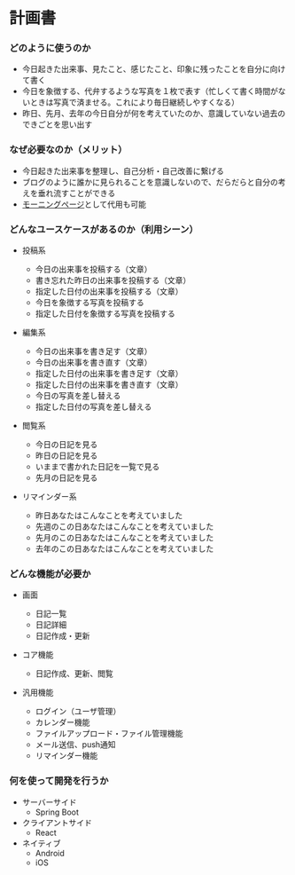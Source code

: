 # 計画書


### どのように使うのか

 - 今日起きた出来事、見たこと、感じたこと、印象に残ったことを自分に向けて書く
 - 今日を象徴する、代弁するような写真を１枚で表す（忙しくて書く時間がないときは写真で済ませる。これにより毎日継続しやすくなる）
 - 昨日、先月、去年の今日自分が何を考えていたのか、意識していない過去のできごとを思い出す

### なぜ必要なのか（メリット）

 - 今日起きた出来事を整理し、自己分析・自己改善に繋げる
 - ブログのように誰かに見られることを意識しないので、だらだらと自分の考えを垂れ流すことができる
 - [モーニングページ](http://matome.naver.jp/odai/2140814370863788901)として代用も可能


### どんなユースケースがあるのか（利用シーン）

 - 投稿系
    - 今日の出来事を投稿する（文章）
    - 書き忘れた昨日の出来事を投稿する（文章）
    - 指定した日付の出来事を投稿する（文章）
    - 今日を象徴する写真を投稿する
    - 指定した日付を象徴する写真を投稿する

 - 編集系
    - 今日の出来事を書き足す（文章）
    - 今日の出来事を書き直す（文章）
    - 指定した日付の出来事を書き足す（文章）
    - 指定した日付の出来事を書き直す（文章）
    - 今日の写真を差し替える
    - 指定した日付の写真を差し替える

 - 閲覧系
    - 今日の日記を見る
    - 昨日の日記を見る
    - いままで書かれた日記を一覧で見る
    - 先月の日記を見る

 - リマインダー系
    - 昨日あなたはこんなことを考えていました
    - 先週のこの日あなたはこんなことを考えていました
    - 先月のこの日あなたはこんなことを考えていました
    - 去年のこの日あなたはこんなことを考えていました

### どんな機能が必要か

 - 画面
    - 日記一覧
    - 日記詳細
    - 日記作成・更新

 - コア機能
    - 日記作成、更新、閲覧

 - 汎用機能
    - ログイン（ユーザ管理）
    - カレンダー機能
    - ファイルアップロード・ファイル管理機能
    - メール送信、push通知
    - リマインダー機能

### 何を使って開発を行うか

 - サーバーサイド
    - Spring Boot
 - クライアントサイド
    - React
 - ネイティブ
    - Android
    - iOS
